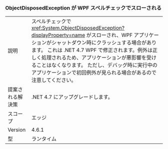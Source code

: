 ### <a name="objectdisposedexception-thrown-by-wpf-spellchecker"></a>ObjectDisposedException が WPF スペルチェックでスローされる

|   |   |
|---|---|
|説明|スペルチェックで <xref:System.ObjectDisposedException?displayProperty=name> がスローされ、WPF アプリケーションがシャットダウン時にクラッシュする場合があります。 これは .NET 4.7 WPF で修正されます。例外は正しく処理されるため、アプリケーションが悪影響を受けることはなくなります。 ただし、デバッグ時に実行中のアプリケーションで初回例外が見られる場合があるので注意してください。|
|提案される解決策|.NET 4.7 にアップグレードします。|
|スコープ|エッジ|
|Version|4.6.1|
|型|ランタイム|

